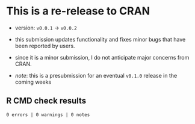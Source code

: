 
# This is a re-release to CRAN

* version: `v0.0.1` -> `v0.0.2`

* this submission updates functionality and
  fixes minor bugs that have been reported by
  users.

* since it is a minor submission, I do not
  anticipate major concerns from CRAN.

* *note*: this is a presubmission for an
  eventual `v0.1.0` release in the coming weeks

## R CMD check results

```
0 errors | 0 warnings | 0 notes
```

